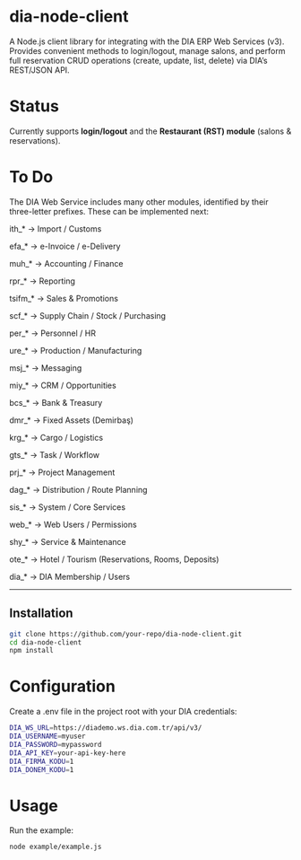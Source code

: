 # dia-node-client
 A Node.js client library for integrating with the DIA ERP Web Services (v3). Provides convenient methods to login/logout, manage salons, and perform full reservation CRUD operations (create, update, list, delete) via DIA’s REST/JSON API.

# Status

Currently supports **login/logout** and the **Restaurant (RST) module** (salons & reservations).

# To Do

The DIA Web Service includes many other modules, identified by their three-letter prefixes.
These can be implemented next:

ith_* → Import / Customs

efa_* → e-Invoice / e-Delivery

muh_* → Accounting / Finance

rpr_* → Reporting

tsifm_* → Sales & Promotions

scf_* → Supply Chain / Stock / Purchasing

per_* → Personnel / HR

ure_* → Production / Manufacturing

msj_* → Messaging

miy_* → CRM / Opportunities

bcs_* → Bank & Treasury

dmr_* → Fixed Assets (Demirbaş)

krg_* → Cargo / Logistics

gts_* → Task / Workflow

prj_* → Project Management

dag_* → Distribution / Route Planning

sis_* → System / Core Services

web_* → Web Users / Permissions

shy_* → Service & Maintenance

ote_* → Hotel / Tourism (Reservations, Rooms, Deposits)

dia_* → DIA Membership / Users

---

## Installation

```bash
git clone https://github.com/your-repo/dia-node-client.git
cd dia-node-client
npm install
```

# Configuration
Create a .env file in the project root with your DIA credentials:

```bash
DIA_WS_URL=https://diademo.ws.dia.com.tr/api/v3/
DIA_USERNAME=myuser
DIA_PASSWORD=mypassword
DIA_API_KEY=your-api-key-here
DIA_FIRMA_KODU=1
DIA_DONEM_KODU=1
```

# Usage
Run the example:

```bash
node example/example.js
```